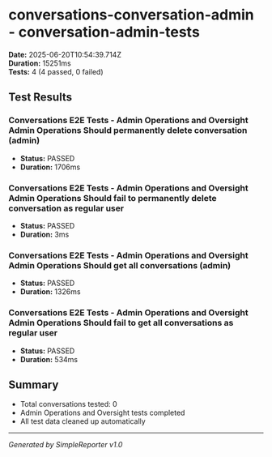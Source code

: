 # conversations-conversation-admin - conversation-admin-tests

**Date:** 2025-06-20T10:54:39.714Z  
**Duration:** 15251ms  
**Tests:** 4 (4 passed, 0 failed)

## Test Results


### Conversations E2E Tests - Admin Operations and Oversight Admin Operations Should permanently delete conversation (admin)
- **Status:** PASSED
- **Duration:** 1706ms



### Conversations E2E Tests - Admin Operations and Oversight Admin Operations Should fail to permanently delete conversation as regular user
- **Status:** PASSED
- **Duration:** 3ms



### Conversations E2E Tests - Admin Operations and Oversight Admin Operations Should get all conversations (admin)
- **Status:** PASSED
- **Duration:** 1326ms



### Conversations E2E Tests - Admin Operations and Oversight Admin Operations Should fail to get all conversations as regular user
- **Status:** PASSED
- **Duration:** 534ms



## Summary

- Total conversations tested: 0
- Admin Operations and Oversight tests completed
- All test data cleaned up automatically

---
*Generated by SimpleReporter v1.0*
